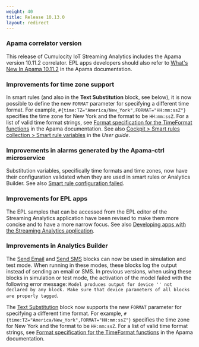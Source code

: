 ```yaml
---
weight: 40
title: Release 10.13.0
layout: redirect
---
```


### Apama correlator version

This release of Cumulocity IoT Streaming Analytics includes the Apama version 10.11.2 correlator.
EPL apps developers should also refer to [What's New In Apama 10.11.2](https://documentation.softwareag.com/apama/v10-11/apama10-11/apama-webhelp/index.html#page/apama-webhelp%2Fco-WhaNewInApa_10112_top.html)
in the Apama documentation.

### Improvements for time zone support

In smart rules (and also in the **Text Substitution** block, see below), it is now possible to define the new `FORMAT` parameter for specifying a different time format.
For example, `#{time:TZ="America/New_York",FORMAT="HH:mm:ssZ"}` specifies the time zone for New York and the format to be `HH:mm:ssZ`.
For a list of valid time format strings, see [Format specification for the TimeFormat functions](https://documentation.softwareag.com/apama/v10-11/apama10-11/apama-webhelp/index.html#page/apama-webhelp%2Fco-DevApaAppInEpl_format_specification_for_the_time_format_plug_in_functions.html) in the Apama documentation.
See also [Cockpit > Smart rules collection > Smart rule variables](https://cumulocity.com/guides/10.13.0/users-guide/cockpit/#smart-rule-variables) in the *User guide*.


### Improvements in alarms generated by the Apama-ctrl microservice

Substitution variables, specifically time formats and time zones, now have their configuration validated when they are used in smart rules or Analytics Builder.
See also [Smart rule configuration failed](https://cumulocity.com/guides/10.13.0/apama/troubleshooting/#smartrule_configuration_error).

### Improvements for EPL apps

The EPL samples that can be accessed from the EPL editor of the Streaming Analytics application have been revised
to make them more concise and to have a more narrow focus.
See also [Developing apps with the Streaming Analytics application](https://cumulocity.com/guides/10.13.0/apama/analytics-introduction/#apama-epl-apps).

### Improvements in Analytics Builder

The [Send Email](https://documentation.softwareag.com/apama/Analytics_Builder/pab10-13-0/apama-pab-webhelp/index.html#page/apamaanalyticsbuilder-webhelp%2Fre_AnaBui_block_reference_Output_Send_Email.html)
and [Send SMS](https://documentation.softwareag.com/apama/Analytics_Builder/pab10-13-0/apama-pab-webhelp/index.html#page/apamaanalyticsbuilder-webhelp%2Fre_AnaBui_block_reference_Output_Send_SMS.html)
blocks can now be used in simulation and test mode.
When running in these modes, these blocks log the output instead of sending an email or SMS.
In previous versions, when using these blocks in simulation or test mode, the activation of the model failed with the following error message:
`Model produces output for device '' not declared by any block. Make sure that device parameters of all blocks are properly tagged`.

The [Text Substitution](https://documentation.softwareag.com/apama/Analytics_Builder/pab10-13-0/apama-pab-webhelp/index.html#page/apamaanalyticsbuilder-webhelp%2Fre_AnaBui_block_reference_Utilities_TextSubstitution.html)
block now supports the new `FORMAT` parameter for specifying a different time format.
For example, `#{time:TZ="America/New_York",FORMAT="HH:mm:ssZ"}` specifies the time zone for New York and the format to be `HH:mm:ssZ`.
For a list of valid time format strings, see [Format specification for the TimeFormat functions](https://documentation.softwareag.com/apama/v10-11/apama10-11/apama-webhelp/index.html#page/apama-webhelp%2Fco-DevApaAppInEpl_format_specification_for_the_time_format_plug_in_functions.html) in the Apama documentation.

